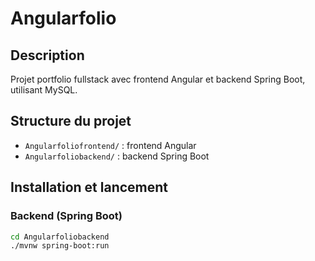 # Angularfolio

## Description

Projet portfolio fullstack avec frontend Angular et backend Spring Boot, 
utilisant MySQL.

## Structure du projet

- `Angularfoliofrontend/` : frontend Angular
- `Angularfoliobackend/` : backend Spring Boot

## Installation et lancement

### Backend (Spring Boot)

```bash
cd Angularfoliobackend
./mvnw spring-boot:run

